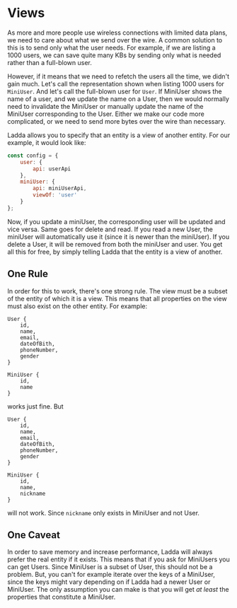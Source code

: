 # Views

As more and more people use wireless connections with limited data plans, we need to care about what we send over the wire. A common solution to this is to send only what the user needs. For example, if we are listing a 1000 users, we can save quite many KBs by sending only what is needed rather than a full-blown user.

However, if it means that we need to refetch the users all the time, we didn't gain much. Let's call the representation shown when listing 1000 users for `MiniUser`. And let's call the full-blown user for `User`. If MiniUser shows the name of a user, and we update the name on a User, then we would normally need to invalidate the MiniUser or manually update the name of the MiniUser corresponding to the User. Either we make our code more complicated, or we need to send more bytes over the wire than necessary.

Ladda allows you to specify that an entity is a view of another entity. For our example, it would look like:

```javascript
const config = {
    user: {
        api: userApi
    },
    miniUser: {
        api: miniUserApi,
        viewOf: 'user'
    }
};
```

Now, if you update a miniUser, the corresponding user will be updated and vice versa. Same goes for delete and read. If you read a new User, the miniUser will automatically use it (since it is newer than the miniUser). If you delete a User, it will be removed from both the miniUser and user. You get all this for free, by simply telling Ladda that the entity is a view of another.

## One Rule

In order for this to work, there's one strong rule. The view must be a subset of the entity of which it is a view. This means that all properties on the view must also exist on the other entity. For example:

```
User {
    id,
    name,
    email,
    dateOfBith,
    phoneNumber,
    gender
}
```

```
MiniUser {
    id,
    name
}
```

works just fine. But

```
User {
    id,
    name,
    email,
    dateOfBith,
    phoneNumber,
    gender
}
```

```
MiniUser {
    id,
    name,
    nickname
}
```

will not work. Since `nickname` only exists in MiniUser and not User.

## One Caveat

In order to save memory and increase performance, Ladda will always prefer the real entity if it exists. This means that if you ask for MiniUsers you can get Users. Since MiniUser is a subset of User, this should not be a problem. But, you can't for example iterate over the keys of a MiniUser, since the keys might vary depending on if Ladda had a newer User or MiniUser. The only assumption you can make is that you will get *at least* the properties that constitute a MiniUser.
